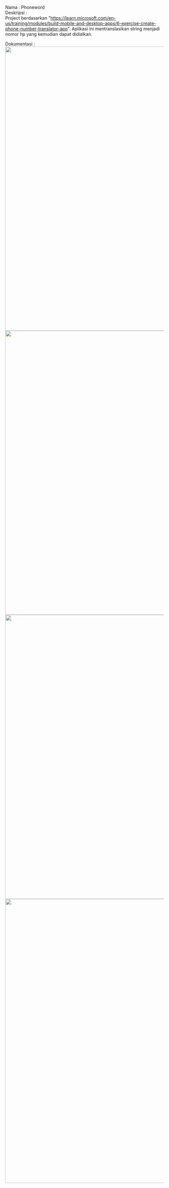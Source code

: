 Nama : Phoneword </br>
Deskripsi : </br>
Project berdasarkan "https://learn.microsoft.com/en-us/training/modules/build-mobile-and-desktop-apps/6-exercise-create-phone-number-translator-app". Aplikasi ini mentranslasikan string menjadi nomor hp yang kemudian dapat didialkan.

Dokumentasi : </br>
<img src="https://user-images.githubusercontent.com/78489357/219968917-579e6a62-2c21-48be-b883-5b6991bdba9f.png" width="900">
<img src="https://user-images.githubusercontent.com/78489357/219969019-4b8a55bb-3ff5-454c-9bed-828d67f31cab.png" width="900">
<img src="https://user-images.githubusercontent.com/78489357/219969035-a639582d-5e59-4957-bc25-9ffebd592f1e.png" width="900">
<img src="https://user-images.githubusercontent.com/78489357/219968952-db24c234-9099-4058-8a47-125a06b2023b.png" width="900">

